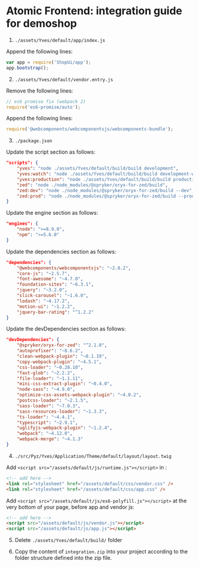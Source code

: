 # Atomic Frontend: integration guide for demoshop

1. `./assets/Yves/default/app/index.js`

Append the following lines:
```js
var app = require('ShopUi/app');
app.bootstrap();
```

2. `./assets/Yves/default/vendor.entry.js`

Remove the following lines:
```js
// es6 promise fix (webpack 2)
require('es6-promise/auto');
```

Append the following lines:
```js
require('@webcomponents/webcomponentsjs/webcomponents-bundle');
```

3. `./package.json`

Update the script section as follows:
```json
"scripts": {
    "yves": "node ./assets/Yves/default/build/build development",
    "yves:watch": "node ./assets/Yves/default/build/build development-watch",
    "yves:production": "node ./assets/Yves/default/build/build production",
    "zed": "node ./node_modules/@spryker/oryx-for-zed/build",
    "zed:dev": "node ./node_modules/@spryker/oryx-for-zed/build --dev",
    "zed:prod": "node ./node_modules/@spryker/oryx-for-zed/build --prod"
}
```

Update the engine section as follows:
```json
"engines": {
    "node": ">=8.9.0",
    "npm": ">=5.6.0"
}
```

Update the dependencies section as follows:
```json
"dependencies": {
    "@webcomponents/webcomponentsjs": "~2.0.2",
    "core-js": "~2.5.7",
    "font-awesome": "~4.7.0",
    "foundation-sites": "~6.3.1",
    "jquery": "~3.2.0",
    "slick-carousel": "~1.6.0",
    "lodash": "~4.17.2",
    "motion-ui": "~1.2.2",
    "jquery-bar-rating": "^1.2.2"
}
```

Update the devDependencies section as follows:
```json
"devDependencies": {
    "@spryker/oryx-for-zed": "^2.1.0",
    "autoprefixer": "~8.6.2",
    "clean-webpack-plugin": "~0.1.19",
    "copy-webpack-plugin": "~4.5.1",
    "css-loader": "~0.28.10",
    "fast-glob": "~2.2.2",
    "file-loader": "~1.1.11",
    "mini-css-extract-plugin": "~0.4.0",
    "node-sass": "~4.9.0",
    "optimize-css-assets-webpack-plugin": "~4.0.2",
    "postcss-loader": "~2.1.5",
    "sass-loader": "~7.0.3",
    "sass-resources-loader": "~1.3.3",
    "ts-loader": "~4.4.1",
    "typescript": "~2.9.1",
    "uglifyjs-webpack-plugin": "~1.2.4",
    "webpack": "~4.12.0",
    "webpack-merge": "~4.1.3"
}
```

4. `./src/Pyz/Yves/Application/Theme/default/layout/layout.twig`

Add `<script src="/assets/default/js/runtime.js"></script>` in <head>:
```html
<!-- add here -->
<link rel="stylesheet" href="/assets/default/css/vendor.css" />
<link rel="stylesheet" href="/assets/default/css/app.css" />
```

Add `<script src="/assets/default/js/es6-polyfill.js"></script>` at the very bottom of your page, before app and vendor js:

```html
<!-- add here -->
<script src="/assets/default/js/vendor.js"></script>
<script src="/assets/default/js/app.js"></script>
```

5. Delete `./assets/Yves/default/build/` folder

6. Copy the content of `integration.zip` into your project according to the folder structure defined into the zip file.
